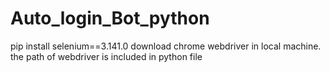 # Auto_login_Bot_python
pip install selenium==3.141.0
download chrome webdriver in local machine. the path of webdriver is included in python file
